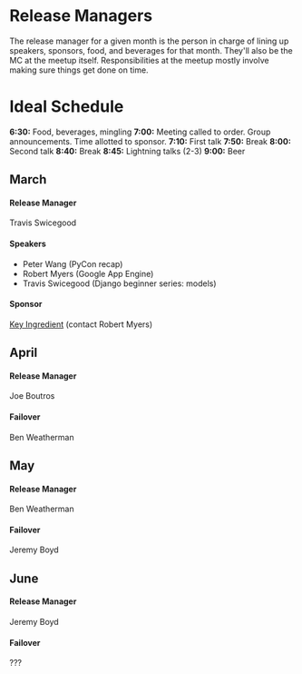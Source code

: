 Release Managers
================
The release manager for a given month is the person in charge of lining up speakers, sponsors, food, and beverages for that month. They'll also be the MC at the meetup itself. Responsibilities at the meetup mostly involve making sure things get done on time.

Ideal Schedule
==============
**6:30:** Food, beverages, mingling
**7:00:** Meeting called to order. Group announcements. Time allotted to sponsor.
**7:10:** First talk
**7:50:** Break
**8:00:** Second talk
**8:40:** Break
**8:45:** Lightning talks (2-3)
**9:00:** Beer

March
-----
#### Release Manager
Travis Swicegood

#### Speakers
  - Peter Wang (PyCon recap)
  - Robert Myers (Google App Engine)
  - Travis Swicegood (Django beginner series: models)

#### Sponsor
[Key Ingredient](http://keyingredient.com) (contact Robert Myers)


April
-----
#### Release Manager
Joe Boutros

#### Failover
Ben Weatherman

May
---
#### Release Manager
Ben Weatherman

#### Failover
Jeremy Boyd

June
----
#### Release Manager
Jeremy Boyd

#### Failover
???